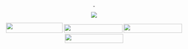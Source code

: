 <p align="center"> <a href="https://spacehey.com/hogwild"><img src="https://github.com/PRAISETHELARD/PRAISETHELARD/blob/main/tumblr_0f785f46d131f71ecb5f38465ccdc408_428ce4a7_100.jpg" alt=""/></a> <a href="https://vorkuta.straw.page/"><img src="https://github.com/PRAISETHELARD/PRAISETHELARD/blob/main/NextPageButtonAnimation.gif" alt=""/></a>
<p align="center"> <a href="https://jimmy.atabook.org/"><img src="https://github.com/PRAISETHELARD/PRAISETHELARD/blob/main/guestbook3.gif" alt=""/> </a> <a ref="https://www.last.fm/user/hydrograd"><img src="https://github.com/PRAISETHELARD/PRAISETHELARD/blob/main/musicbutton.gif" alt=""/>
<br> <p align="center"> <img src="https://github.com/PRAISETHELARD/PRAISETHELARD/blob/main/divider02.gif"> <p align="center"> <img src="https://media0.giphy.com/media/v1.Y2lkPTc5MGI3NjExY3BqcTNpNzZleHF2MmY5dzB0aGxwdWdld2ZndjNmdWtqdDNxNDRhOSZlcD12MV9pbnRlcm5hbF9naWZfYnlfaWQmY3Q9Zw/5pfVNkaLHKMiYjU5fj/200.gif" width="155" height="28" /> <img src="https://media0.giphy.com/media/v1.Y2lkPTc5MGI3NjExa2doY2lvMG5yNHE5ZGhjcjdlMTQ0Z3Vvd3diYTFsYTVyOHJhcnVicCZlcD12MV9pbnRlcm5hbF9naWZfYnlfaWQmY3Q9Zw/Ojq5bfyokvpGLfki5L/200.gif" width="160" height="24" /> <img src="https://media1.giphy.com/media/v1.Y2lkPTc5MGI3NjExMG02cWV1M2Rzbm9qeGJxZjN0MjAzNXoyM2o5NngzMHZoMGt1b3JtbSZlcD12MV9pbnRlcm5hbF9naWZfYnlfaWQmY3Q9Zw/NpwviFHuE20yYKE1r9/200.gif" width="160" height="25" /> <img src="https://github.com/PRAISETHELARD/PRAISETHELARD/blob/main/animal034.gif" width="160" height="25" /> <br> <br> 
